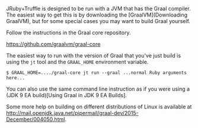 JRuby+Truffle is designed to be run with a JVM that has the Graal compiler. The easiest way to get this is by downloading the [GraalVM](Downloading GraalVM), but for some special cases you may want to build Graal yourself.

Follow the instructions in the Graal core repository.

https://github.com/graalvm/graal-core

The easiest way to run with the version of Graal that you've just build is using the `jt` tool and the `GRAAL_HOME` environment variable.

```
$ GRAAL_HOME=..../graal-core jt run --graal ...normal Ruby arguments here...
```

You can also use the same command line instruction as if you were using a (JDK 9 EA build)[Using Graal in JDK 9 EA Builds].

Some more help on building on different distributions of Linux is available at http://mail.openjdk.java.net/pipermail/graal-dev/2015-December/004050.html.